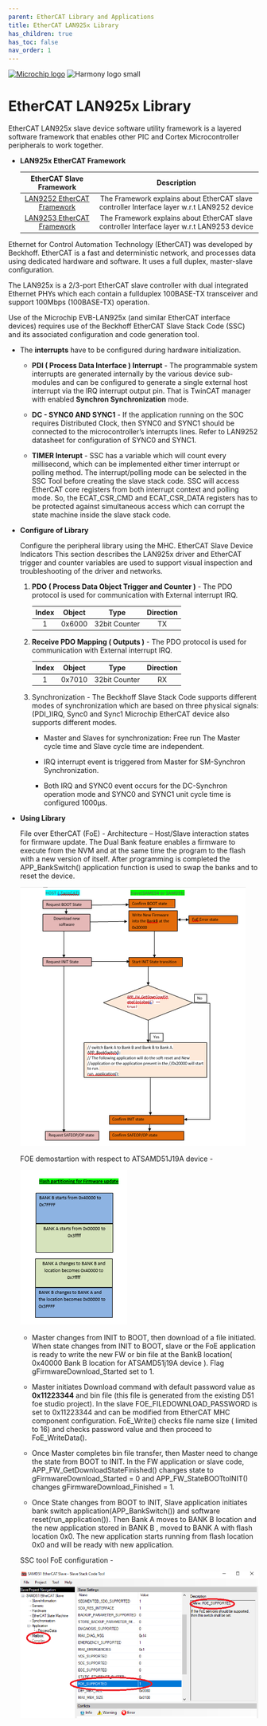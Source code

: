 ```yaml
---
parent: EtherCAT Library and Applications
title: EtherCAT LAN925x Library
has_children: true
has_toc: false
nav_order: 1
---
```


[![Microchip logo](https://www.microchip.com/ResourcePackages/Microchip/assets/dist/images/logo.png)](https://www.microchip.com)
![Harmony logo small](https://raw.githubusercontent.com/wiki/Microchip-MPLAB-Harmony/Microchip-MPLAB-Harmony.github.io/images/microchip_mplab_harmony_logo_small.png)

# EtherCAT LAN925x Library

EtherCAT LAN925x slave device software utility framework is a layered software framework that enables other PIC and Cortex Microcontroller peripherals to work together.

* **LAN925x EtherCAT Framework**

    | EtherCAT Slave Framework    |Description                |
    |:---------------------------:|:-------------------------:|
    | [LAN9252 EtherCAT Framework](docs/readme_drvlan9252.md)   |    The Framework explains about EtherCAT slave controller Interface layer w.r.t LAN9252 device    |
    | [LAN9253 EtherCAT Framework](docs/readme_drvlan9253.md)   |     The Framework explains about EtherCAT slave controller Interface layer w.r.t LAN9253 device     |

Ethernet for Control Automation Technology (EtherCAT) was developed by Beckhoff. EtherCAT is a fast and deterministic network, and processes data using dedicated hardware and software. It uses a full duplex, master-slave configuration.

The LAN925x is a 2/3-port EtherCAT slave controller with dual integrated Ethernet PHYs which each contain a fullduplex 100BASE-TX transceiver and support 100Mbps (100BASE-TX) operation.

Use of the Microchip EVB-LAN925x (and similar EtherCAT interface devices) requires use of the Beckhoff EtherCAT Slave Stack Code (SSC) and its associated configuration and code generation tool.

* The **interrupts** have to be configured during hardware initialization.
    *   **PDI ( Process Data Interface ) Interrupt** -
    The programmable system interrupts are generated internally by the various device sub-modules and can be configured to generate a single external host interrupt via the IRQ interrupt output pin. That is TwinCAT manager with  enabled **Synchron Synchronization** mode.

    * **DC - SYNC0 AND SYNC1** -
    If the application running on the SOC requires Distributed Clock, then SYNC0 and SYNC1 should be connected to the microcontroller’s interrupts lines. Refer to LAN9252 datasheet for configuration of SYNC0 and SYNC1.

    * **TIMER Interupt** -
    SSC has a variable which will count every millisecond, which can be implemented either timer interrupt or polling method. The interrupt/polling mode can be selected in the SSC Tool before creating the slave stack code.
    SSC will access EtherCAT core registers from both interrupt context and polling mode. So, the ECAT_CSR_CMD and ECAT_CSR_DATA registers has to be protected against simultaneous access which can corrupt the state machine inside the slave stack code.

* **Configure of Library**

    Configure the peripheral library using the MHC.
    EtherCAT Slave Device Indicators
    This section describes the LAN925x driver and EtherCAT trigger and counter variables are used to support visual inspection and troubleshooting of the driver and networks.

    1. **PDO ( Process Data Object Trigger and Counter )** -
    The PDO protocol is used for communication with External interrupt IRQ.

        | Index  |  Object | Type           | Direction |
        |:------:|:-------:|:--------------:|:---------:|
        |1       |0x6000   |32bit Counter   |TX         |

    2. **Receive PDO Mapping ( Outputs )** -
    The PDO protocol is used for communication with External interrupt IRQ.

        | Index  |  Object | Type           | Direction |
        |:------:|:-------:|:--------------:|:---------:|
        |1       |0x7010   |32bit Counter   |RX         |

    3. Synchronization -
    The Beckhoff Slave Stack Code supports different modes of synchronization which are based on three physical signals: (PDI_)IRQ, Sync0 and Sync1
    Microchip EtherCAT device also supports different modes.
        * Master and Slaves for synchronization: Free run The Master cycle time and Slave cycle time are independent.

        * IRQ interrupt event is triggered from Master for SM-Synchron Synchronization.

        * Both IRQ and SYNC0 event occurs for the DC-Synchron operation mode and SYNC0 and SYNC1 unit cycle time is configured 1000µs.


* **Using Library**

    File over EtherCAT (FoE) -
    Architecture – Host/Slave interaction states for firmware update. The Dual Bank feature enables a firmware to execute from the NVM and at the same time the program to the flash with a new version of itself. After programming is completed the APP_BankSwitch() application function is used to swap the banks and to reset the device.

    ![library usage](docs/images/Firmware_upgrade.png)

    FOE demostartion with respect to ATSAMD51J19A device -

    ![library usage](docs/images/D51Bankdetails.png)

    * Master changes from INIT to BOOT, then download of a file initiated. When state changes from INIT to BOOT, slave or the FoE application is ready to write the new FW or bin file at the BankB location( 0x40000 Bank B location for ATSAMD51j19A device ). Flag gFirmwareDownload_Started set to 1.

    * Master initiates Download command with default password value as **0x11223344** and bin file (this file is generated from the existing D51 foe studio project). In the slave FOE_FILEDOWNLOAD_PASSWORD is set to 0x11223344 and can be modified from EtherCAT MHC component configuration. FoE_Write() checks file name size ( limited to 16) and checks password value and then proceed to FoE_WriteData().

    * Once Master completes bin file transfer, then Master need to change the state from BOOT to INIT. In the FW application or slave code, APP_FW_GetDownloadStateFinished() changes state to gFirmwareDownload_Started = 0 and APP_FW_StateBOOTtoINIT() changes gFirmwareDownload_Finished = 1.

    * Once State changes from BOOT to INIT, Slave application initiates bank switch application(APP_BankSwitch()) and software reset(run_application()). Then Bank A moves to BANK B location and the new application stored in BANK B , moved to BANK A with flash location 0x0. The new application starts running from flash location 0x0 and will be ready with new application.

    SSC tool FoE configuration -

    ![library usage](docs/images/SSCtool_FoE_configuration.png)
